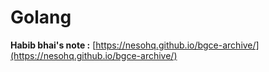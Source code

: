 # Golang

**Habib bhai's note :** [https://nesohq.github.io/bgce-archive/](https://nesohq.github.io/bgce-archive/)